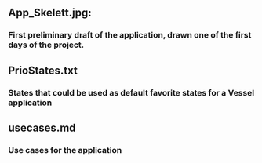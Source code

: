 ## App_Skelett.jpg: 
### First preliminary draft of the application, drawn one of the first days of the project.

## PrioStates.txt
### States that could be used as default favorite states for a Vessel application

## usecases.md
### Use cases for the application
